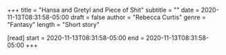 +++
title = "Hansa and Gretyl and Piece of Shit"
subtitle = ""
date = 2020-11-13T08:31:58-05:00
draft = false
author = "Rebecca Curtis"
genre = "Fantasy"
length = "Short story"

[read]
  start = 2020-11-13T08:31:58-05:00
  end = 2020-11-13T08:31:58-05:00
+++
